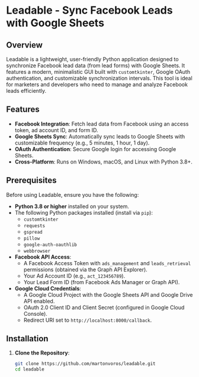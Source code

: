 # Leadable - Sync Facebook Leads with Google Sheets

## Overview
Leadable is a lightweight, user-friendly Python application designed to synchronize Facebook lead data (from lead forms) with Google Sheets. It features a modern, minimalistic GUI built with `customtkinter`, Google OAuth authentication, and customizable synchronization intervals. This tool is ideal for marketers and developers who need to manage and analyze Facebook leads efficiently.

## Features
- **Facebook Integration**: Fetch lead data from Facebook using an access token, ad account ID, and form ID.
- **Google Sheets Sync**: Automatically sync leads to Google Sheets with customizable frequency (e.g., 5 minutes, 1 hour, 1 day).
- **OAuth Authentication**: Secure Google login for accessing Google Sheets.
- **Cross-Platform**: Runs on Windows, macOS, and Linux with Python 3.8+.

## Prerequisites
Before using Leadable, ensure you have the following:

- **Python 3.8 or higher** installed on your system.
- The following Python packages installed (install via `pip`):
  - `customtkinter`
  - `requests`
  - `gspread`
  - `pillow`
  - `google-auth-oauthlib`
  - `webbrowser`
- **Facebook API Access**:
  - A Facebook Access Token with `ads_management` and `leads_retrieval` permissions (obtained via the Graph API Explorer).
  - Your Ad Account ID (e.g., `act_123456789`).
  - Your Lead Form ID (from Facebook Ads Manager or Graph API).
- **Google Cloud Credentials**:
  - A Google Cloud Project with the Google Sheets API and Google Drive API enabled.
  - OAuth 2.0 Client ID and Client Secret (configured in Google Cloud Console).
  - Redirect URI set to `http://localhost:8000/callback`.

## Installation

1. **Clone the Repository**:
   ```bash
   git clone https://github.com/martonvoros/leadable.git
   cd leadable
